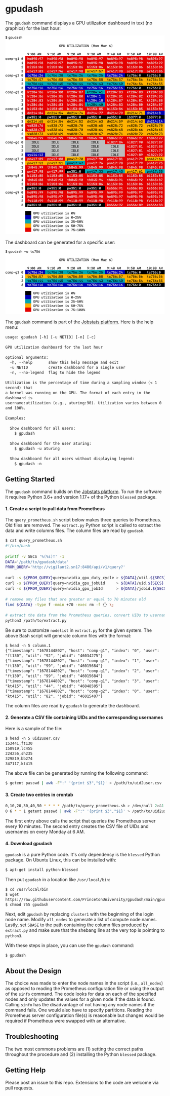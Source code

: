 # gpudash

The `gpudash` command displays a GPU utilization dashboard in text (no graphics) for the last hour:

![gpudash example](images/gpudash.png)

The dashboard can be generated for a specific user:

![gpudash user example](images/gpudash_user.png)

The `gpudash` command is part of the [Jobstats platform](https://github.com/PrincetonUniversity/jobstats). Here is the help menu:

```
usage: gpudash [-h] [-u NETID] [-n] [-c]

GPU utilization dashboard for the last hour

optional arguments:
  -h, --help       show this help message and exit
  -u NETID         create dashboard for a single user
  -n, --no-legend  flag to hide the legend

Utilization is the percentage of time during a sampling window (< 1 second) that
a kernel was running on the GPU. The format of each entry in the dashboard is
username:utilization (e.g., aturing:90). Utilization varies between 0 and 100%.

Examples:

  Show dashboard for all users:
    $ gpudash

  Show dashboard for the user aturing:
    $ gpudash -u aturing

  Show dashboard for all users without displaying legend:
    $ gpudash -n
```

## Getting Started

The `gpudash` command builds on the [Jobstats platform](https://github.com/PrincetonUniversity/jobstats). To run the software it requires Python 3.6+ and version 1.17+ of the Python `blessed` package.

#### 1. Create a script to pull data from Prometheus

The `query_prometheus.sh` script below makes three queries to Prometheus. Old files are removed. The `extract.py` Python script is called to extract the data and write columns files. The column files are read by `gpudash`.

```bash
$ cat query_prometheus.sh
#!/bin/bash

printf -v SECS '%(%s)T' -1
DATA='/path/to/gpudash/data'
PROM_QUERY='http://vigilant2.sn17:8480/api/v1/query?'

curl -s ${PROM_QUERY}query=nvidia_gpu_duty_cycle > ${DATA}/util.${SECS}
curl -s ${PROM_QUERY}query=nvidia_gpu_jobUid     > ${DATA}/uid.${SECS}
curl -s ${PROM_QUERY}query=nvidia_gpu_jobId      > ${DATA}/jobid.${SECS}

# remove any files that are greater or equal to 70 minutes old
find ${DATA} -type f -mmin +70 -exec rm -f {} \;

# extract the data from the Prometheus queries, convert UIDs to usernames, write column files
python3 /path/to/extract.py
```

Be sure to customize `nodelist` in `extract.py` for the given system. The above Bash script will generate column files with the format:

```
$ head -n 5 column.1
{"timestamp": "1678144802", "host": "comp-g1", "index": "0", "user": "ft130", "util": "92", "jobid": "46034275"}
{"timestamp": "1678144802", "host": "comp-g1", "index": "1", "user": "ft130", "util": "99", "jobid": "46015684"}
{"timestamp": "1678144802", "host": "comp-g1", "index": "2", "user": "ft130", "util": "99", "jobid": "46015684"}
{"timestamp": "1678144802", "host": "comp-g1", "index": "3", "user": "kt415", "util": "44", "jobid": "46048505"}
{"timestamp": "1678144802", "host": "comp-g2", "index": "0", "user": "kt415", "util": "82", "jobid": "46015407"}
```

The column files are read by `gpudash` to generate the dashboard.

#### 2. Generate a CSV file containing UIDs and the corresponding usernames

Here is a sample of the file:

```
$ head -n 5 uid2user.csv
153441,ft130
150919,lc455
224256,sh235
329819,bb274
347117,kt415
```

The above file can be generated by running the following command:

```bash
$ getent passwd | awk -F":" '{print $3","$1}' > /path/to/uid2user.csv
```

#### 3. Create two entries in crontab

```bash
0,10,20,30,40,50 * * * * /path/to/query_prometheus.sh > /dev/null 2>&1
0 6 * * 1 getent passwd | awk -F":" '{print $3","$1}' > /path/to/uid2user.csv 2> /dev/null
```

The first entry above calls the script that queries the Prometheus server every 10 minutes. The second entry creates the CSV file of UIDs and usernames on every Monday at 6 AM.

#### 4. Download gpudash

`gpudash` is a pure Python code. It's only dependency is the `blessed` Python package. On Ubuntu Linux, this can be installed with:

```bash
$ apt-get install python-blessed
```

Then put `gpudash` in a location like `/usr/local/bin`:

```
$ cd /usr/local/bin
$ wget https://raw.githubusercontent.com/PrincetonUniversity/gpudash/main/gpudash
$ chmod 755 gpudash
```

Next, edit `gpudash` by replacing `cluster1` with the beginning of the login node name. Modify `all_nodes` to generate a list of compute node names. Lastly, set `SBASE` to the path containing the column files produced by `extract.py` and make sure that the shebang line at the very top is pointing to `python3`.

With these steps in place, you can use the `gpudash` command:

```
$ gpudash
```

## About the Design

The choice was made to enter the node names in the script (i.e., `all_nodes`) as opposed to reading the Prometheus configuration file or using the output of the `sinfo` command. The code looks for data on each of the specified nodes and only updates the values for a given node if the data is found. Calling `sinfo` has the disadvantage of not having any node names if the command fails. One would also have to specify partitions. Reading the Prometheus server configuration file(s) is reasonable but changes would be required if Prometheus were swapped with an alternative.

## Troubleshooting

The two most commons problems are (1) setting the correct paths throughout the procedure and (2) installing the Python `blessed` package.


## Getting Help

Please post an issue to this repo. Extensions to the code are welcome via pull requests.
